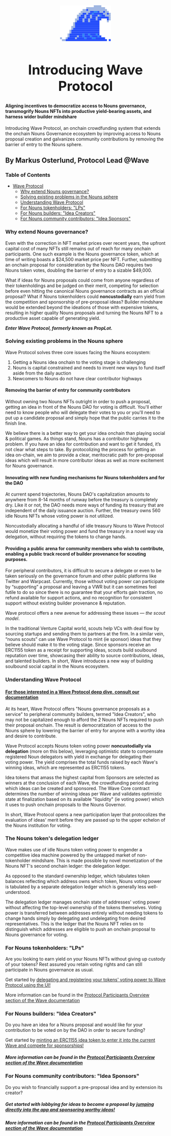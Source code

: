 <div align="center" style="font-size: 1.5em;">

![](https://raw.githubusercontent.com/robriks/robriks/main/assets/wave.svg)

# Introducing Wave Protocol

</div>

#### Aligning incentives to democratize access to Nouns governance, transmogrify Nouns NFTs into productive yield-bearing assets, and harness wider builder mindshare

Introducing Wave Protocol, an onchain crowdfunding system that extends the onchain Nouns Governance ecosystem by improving access to Nouns proposal creation and galvanizes community contributions by removing the barrier of entry to the Nouns sphere.

## By Markus Osterlund, Protocol Lead @Wave

### Table of Contents

- [ Wave Protocol](#introducing-wave-protocol)
  - [Why extend Nouns governance?](#why-extend-nouns-governance)
  - [Solving existing problems in the Nouns sphere](#solving-existing-problems-in-the-nouns-sphere)
  - [Understanding Wave Protocol](#understanding-wave-protocol)
  - [For Nouns tokenholders: "LPs"](#for-nouns-tokenholders-lps)
  - [For Nouns builders: "Idea Creators"](#for-nouns-builders-idea-creators)
  - [For Nouns community contributors: "Idea Sponsors"](#for-nouns-community-contributors-idea-sponsors)

### Why extend Nouns governance?

Even with the correction in NFT market prices over recent years, the upfront capital cost of many NFTs still remains out of reach for many onchain participants. One such example is the Nouns governance token, which at time of writing boasts a $24,500 market price per NFT. Further, submitting an onchain proposal for consideration by the Nouns DAO requires two Nouns token votes, doubling the barrier of entry to a sizable $49,000.

What if ideas for Nouns proposals could come from anyone regardless of their tokenholdings and be judged on their merit, competing for selection before even hitting the canonical Nouns governance contracts as an official proposal? What if Nouns tokenholders could **noncustodially** earn yield from the competition and sponsorship of pre-proposal ideas? Builder mindshare would be extended beyond the ideations of those with expensive tokens, resulting in higher quality Nouns proposals and turning the Nouns NFT to a productive asset capable of generating yield.

**_Enter Wave Protocol, formerly known as PropLot._**

### Solving existing problems in the Nouns sphere

Wave Protocol solves three core issues facing the Nouns ecosystem:

1. Getting a Nouns idea onchain to the voting stage is challenging
2. Nouns is capital constrained and needs to invent new ways to fund itself aside from the daily auction
3. Newcomers to Nouns do not have clear contributor highways

#### Removing the barrier of entry for community contributors

Without owning two Nouns NFTs outright in order to push a proposal, getting an idea in front of the Nouns DAO for voting is difficult. You'll either need to know people who will delegate their votes to you or you'll need to put up a candidate proposal and simply hope that the public carries it to the finish line.

We believe there is a better way to get your idea onchain than playing social & political games. As things stand, Nouns has a contributor highway problem. If you have an idea for contribution and want to get it funded, it’s not clear what steps to take. By protocolizing the process for getting an idea on-chain, we aim to provide a clear, meritocratic path for pre-proposal ideas which will result in more contributor ideas as well as more excitement for Nouns governance.

#### Innovating with new funding mechanisms for Nouns tokenholders and for the DAO

At current spend trajectories, Nouns DAO's capitalization amounts to anywhere from 8-14 months of runway before the treasury is completely dry. Like it or not, the DAO needs more ways of funding its treasury that are independent of the daily issuance auction. Further, the treasury owns 560 idle Nouns NFTs whose voting power is not utilized.

Noncustodially allocating a handful of idle treasury Nouns to Wave Protocol would monetize their voting power and fund the treasury in a novel way via delegation, without requiring the tokens to change hands.

#### Providing a public arena for community members who wish to contribute, enabling a public track record of builder provenance for scouting purposes.

For peripheral contributors, it is difficult to secure a delegate or even to be taken seriously on the governance forum and other public platforms like Twitter and Warpcast. Currently, those without voting power can participate by “supporting” a proposal and leaving a VWR but it can sometimes feel futile to do so since there is no guarantee that your efforts gain traction, no refund available for support actions, and no recognition for consistent support without existing builder provenance & reputation.

Wave protocol offers a new avenue for addressing these issues — _the scout model_.

In the traditional Venture Capital world, scouts help VCs with deal flow by sourcing startups and sending them to partners at the firm. In a similar vein, “nouns scouts” can use Wave Protocol to mint (ie sponsor) ideas that they believe should make it to the voting stage. Since sponsors receive an ERC1155 token as a receipt for supporting ideas, scouts build soulbound reputation over time, showcasing their ability to source contributions, ideas, and talented builders. In short, Wave introduces a new way of building soulbound social capital in the Nouns ecosystem.

### Understanding Wave Protocol

#### [For those interested in a Wave Protocol deep dive, consult our documentation](https://nouns-wave-protocol.vercel.app/)

At its heart, Wave Protocol offers "Nouns governance proposals as a service" to peripheral community builders, termed "Idea Creators", who may not be capitalized enough to afford the 2 Nouns NFTs required to push their proposal onchain. The result is democratization of access to the Nouns sphere by lowering the barrier of entry for anyone with a worthy idea and desire to contribute.

Wave Protocol accepts Nouns token voting power **noncustodially via delegation** (more on this below), leveraging optimistic state to compensate registered Noun delegators with yield in exchange for delegating their voting power. The yield comprises the total funds raised by each Wave's winning ideas, which are represented as ERC1155 tokens.

Idea tokens that amass the highest capital from Sponsors are selected as winners at the conclusion of each Wave, the crowdfunding period during which ideas can be created and sponsored. The Wave Core contract determines the number of winning ideas per Wave and validates optimistic state at finalization based on its available "liquidity" (ie voting power) which it uses to push onchain proposals to the Nouns Governor.

In short, Wave Protocol opens a new participation layer that protocolizes the evaluation of ideas' merit before they are passed up to the upper echelon of the Nouns institution for voting.

### The Nouns token's delegation ledger

Wave makes use of idle Nouns token voting power to engender a competitive idea machine powered by the untapped market of non-tokenholder mindshare. This is made possible by novel monetization of the Nouns NFT's second onchain ledger: the delegation ledger.

As opposed to the standard ownership ledger, which tabulates token balances reflecting which address owns which token, Nouns voting power is tabulated by a separate delegation ledger which is generally less well-understood.

The delegation ledger manages onchain state of addresses' voting power without affecting the top-level ownership of the tokens themselves. Voting power is transferred between addresses entirely without needing tokens to change hands simply by delegating and undelegating from desired representatives. This is the ledger that the Nouns NFT relies on to distinguish which addresses are eligible to push an onchain proposal to Nouns governance for voting.

### For Nouns tokenholders: "LPs"

Are you looking to earn yield on your Nouns NFTs without giving up custody of your tokens? Rest assured you retain voting rights and can still participate in Nouns governance as usual.

Get started by [delegating and registering your tokens' voting power to Wave Protocol using the UI!](https://wave-monorepo-app.vercel.app/)

More information can be found in the [Protocol Participants Overview section of the Wave documentation](https://nouns-wave-protocol.vercel.app/src/overviews/Protocol-Participants-Overview.html)

### For Nouns builders: "Idea Creators"

Do you have an idea for a Nouns proposal and would like for your contribution to be voted on by the DAO in order to secure funding?

Get started by [minting an ERC1155 idea token to enter it into the current Wave and compete for sponsorships!](https://wave-monorepo-app.vercel.app/)

##### More information can be found in the [Protocol Participants Overview section of the Wave documentation](https://nouns-wave-protocol.vercel.app/src/overviews/Protocol-Participants-Overview.html)

### For Nouns community contributors: "Idea Sponsors"

Do you wish to financially support a pre-proposal idea and by extension its creator?

##### Get started with lobbying for ideas to become a proposal by [jumping directly into the app and sponsoring worthy ideas!](https://wave-monorepo-app.vercel.app/)

##### More information can be found in the [Protocol Participants Overview section of the Wave documentation](https://nouns-wave-protocol.vercel.app/src/overviews/Protocol-Participants-Overview.html)
